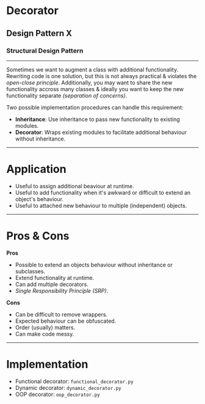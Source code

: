 # Decorator
## Design Pattern X
### Structural Design Pattern
----

Sometimes we want to augment a class with additional functionality. Rewriting code is one solution, but this is not always practical & violates the _open-close principle_. Additionally, you may want to share the new functionality accross many classes & ideally you want to keep the new functionality separate _(separation of concerns)_.

Two possible implementation procedures can handle this requirement:

 - **Inheritance**: Use inheritance to pass new functionality to existing modules.
 - **Decorator**: Wraps existing modules to facilitate additional behaviour without inheritance.


---
# Application

- Useful to assign additional beaviour at runtime.
- Useful to add functionality when it's awkward or difficult to extend an object's behaviour.
- Useful to attached new behaviour to multiple (independent) objects.


---
# Pros & Cons

**Pros**

- Possible to extend an objects behaviour without inheritance or subclasses.
- Extend functionality at runtime.
- Can add multiple decorators.
- _Single Responsibility Principle (SRP)_.

**Cons**

- Can be difficult to remove wrappers.
- Expected behaviour can be obfuscated.
- Order (usually) matters.
- Can make code messy.

---
# Implementation

- Functional decorator: `functional_decorator.py`
- Dynamic decorator: `dynamic_decorator.py`
- OOP decorator: `oop_decorator.py`
